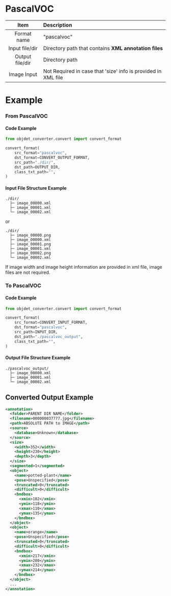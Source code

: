 # PascalVOC
| Item | Description |
| :-: | :- |
| Format name | "pascalvoc" |
| Input file/dir | Directory path that contains **XML annotation files** |
| Output file/dir | Directory path |
| Image Input | Not Required in case that 'size' info is provided in XML file |

# Example
### From PascalVOC
#### Code Example
```python
from objdet_converter.convert import convert_format

convert_format(
    src_format="pascalvoc",
    dst_format=CONVERT_OUTPUT_FORMAT,
    src_path="./dir/",
    dst_path=OUTPUT_DIR,
    class_txt_path="",
)
```
#### Input File Structure Example
```
./dir/
  ├─ image_00000.xml
  ├─ image_00001.xml
  └─ image_00002.xml
```
or
```
./dir/
  ├─ image_00000.png
  ├─ image_00000.xml
  ├─ image_00001.png
  ├─ image_00001.xml
  ├─ image_00002.png
  └─ image_00002.xml
```
If image width and image height information are provided in xml file, image files are not required.

### To PascalVOC
#### Code Example
```python
from objdet_converter.convert import convert_format

convert_format(
    src_format=CONVERT_INPUT_FORMAT,
    dst_format="pascalvoc",
    src_path=INPUT_DIR,
    dst_path="./pascalvoc_output",
    class_txt_path="",
)
```


#### Output File Structure Example
```
./pascalvoc_output/
  ├─ image_00000.xml
  ├─ image_00001.xml
  └─ image_00002.xml
```


## Converted Output Example
```xml
<annotation>
  <folder>PARENT DIR NAME</folder>
  <filename>000000037777.jpg</filename>
  <path>ABSOLUTE PATH to IMAGE</path>
  <source>
    <database>Unknown</database>
  </source>
  <size>
    <width>352</width>
    <height>230</height>
    <depth>3</depth>
  </size>
  <segmented>1</segmented>
  <object>
    <name>potted-plant</name>
    <pose>Unspecified</pose>
    <truncated>0</truncated>
    <difficult>0</difficult>
    <bndbox>
      <xmin>102</xmin>
      <ymin>118</ymin>
      <xmax>110</xmax>
      <ymax>135</ymax>
    </bndbox>
  </object>
  <object>
    <name>orange</name>
    <pose>Unspecified</pose>
    <truncated>0</truncated>
    <difficult>0</difficult>
    <bndbox>
      <xmin>217</xmin>
      <ymin>200</ymin>
      <xmax>232</xmax>
      <ymax>214</ymax>
    </bndbox>
  </object>
  ...
</annotation>
```
